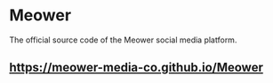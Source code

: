 # Meower
The official source code of the Meower social media platform.

## https://meower-media-co.github.io/Meower
